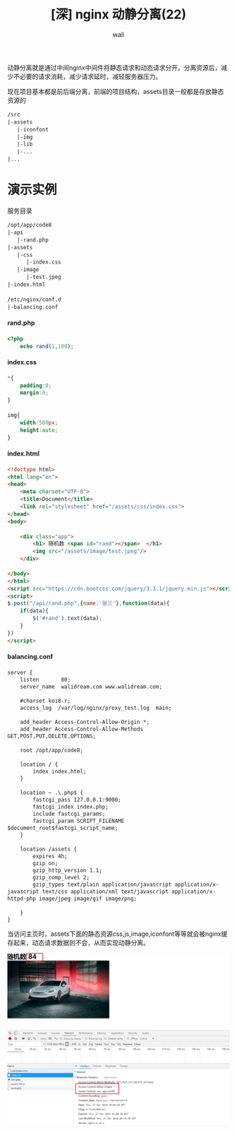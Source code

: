 ﻿---
layout: post
title: '[深] nginx 动静分离(22)'  #标题
tagline: nginx做动静分离 (深度学习)
category: nginx      #分类
author: wali    #作者
tag: nginx     #标签
ghurl:        #github url
ghurl_zip:    #github zip下载
comments: true

post_nav: false
group_tag: nginx教程
---

动静分离就是通过中间nginx中间件将静态请求和动态请求分开。分离资源后，减少不必要的请求消耗，减少请求延时，减轻服务器压力。

现在项目基本都是前后端分离，前端的项目结构，assets目录一般都是存放静态资源的

```txt
/src
|-assets 
   |-iconfont
   |-img
   |-lib
   |-...
|...
```

# 演示实例

服务目录

```txt
/opt/app/code8
|-api
   |-rand.php
|-assets
   |-css
      |-index.css
   |-image
      |-test.jpeg
|-index.html

/etc/nginx/conf.d
|-balancing.conf
```

#### rand.php

```php
<?php
	echo rand(1,100);
```

#### index.css

```css
*{
    padding:0;
    margin:0;
}

img{
    width:500px;
    height:auto;
}
```

#### index.html

```html
<!doctype html>
<html lang="en">
<head>
    <meta charset="UTF-8">
    <title>Document</title>
    <link rel="stylesheet" href="/assets/css/index.css">
</head>
<body>

    <div class="app">
        <h1> 随机数 <span id="rand"></span>  </h1>
        <img src="/assets/image/test.jpeg"/>
    </div> 

</body>
</html>
<script src="https://cdn.bootcss.com/jquery/3.3.1/jquery.min.js"></script>
<script>
$.post("/api/rand.php",{name:'张三'},function(data){
    if(data){
        $('#rand').text(data);
    }
})
</script>
```

#### balancing.conf

```nginx
server {
    listen       80; 
    server_name  walidream.com www.walidream.com;

    #charset koi8-r;
    access_log  /var/log/nginx/proxy_test.log  main;

    add_header Access-Control-Allow-Origin *;  
    add_header Access-Control-Allow-Methods GET,POST,PUT,DELETE,OPTIONS;

    root /opt/app/code8;

    location / { 
        index index.html;
    }   

    location ~ .\.php$ {
        fastcgi_pass 127.0.0.1:9000;
        fastcgi_index index.php;
        include fastcgi_params;
        fastcgi_param SCRIPT_FILENAME $document_root$fastcgi_script_name;    
    }   

    location /assets {
        expires 4h; 
        gzip on; 
        gzip_http_version 1.1;
        gzip_comp_level 2;
        gzip_types text/plain application/javascript application/x-javascript text/css application/xml text/javascript application/x-httpd-php image/jpeg image/gif image/png;

    } 
}	
```

当访问主页时，assets下面的静态资源css,js,image,iconfont等等就会被nginx缓存起来，动态请求数据则不会，从而实现动静分离。

![ssl](https://raw.githubusercontent.com/walidream/waliblog/gh-pages/static/image/nginx/nginx_50.jpg)

